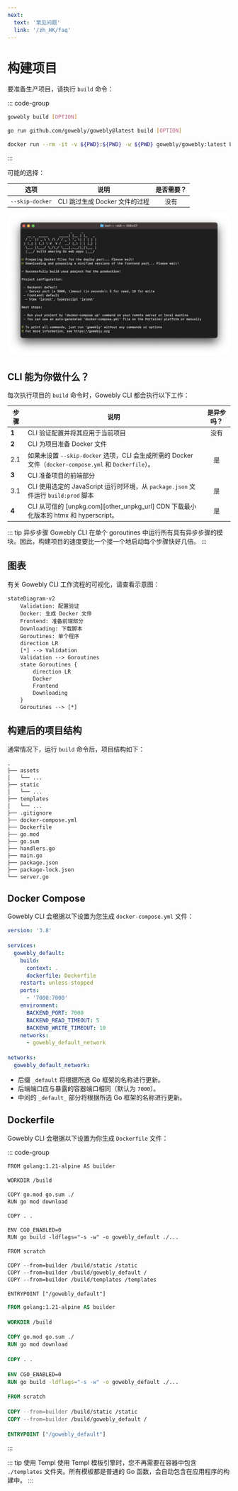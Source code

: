 ```yaml
---
next:
  text: '常见问题'
  link: '/zh_HK/faq'
---
```


# 构建项目

要准备生产项目，请执行 `build` 命令：

::: code-group
```bash [CLI]
gowebly build [OPTION]
```

```bash [Go]
go run github.com/gowebly/gowebly@latest build [OPTION]
```

```bash [Docker]
docker run --rm -it -v ${PWD}:${PWD} -w ${PWD} gowebly/gowebly:latest build [OPTION]
```
:::

可能的选择：

| 选项            | 说明                           | 是否需要？ |
| --------------- | ------------------------------ | :--------: |
| `--skip-docker` | CLI 跳过生成 Docker 文件的过程 |    没有    |

<!--@include: ../../parts/zh_HK/block_default_config.md -->

<img width="720" alt="gowebly build" src="https://raw.githubusercontent.com/gowebly/.github/main/images/gowebly_build.png">

## CLI 能为你做什么？

每次执行项目的 `build` 命令时，Gowebly CLI 都会执行以下工作：

| 步骤  | 说明                                                                                                    | 是异步吗？ |
| ----- | ------------------------------------------------------------------------------------------------------- | :--------: |
| **1** | CLI 验证配置并将其应用于当前项目                                                                        |    没有    |
| **2** | CLI 为项目准备 Docker 文件                                                                              |            |
| 2.1   | 如果未设置 `--skip-docker` 选项，CLI 会生成所需的 Docker 文件（`docker-compose.yml` 和 `Dockerfile`）。 |     是     |
| **3** | CLI 准备项目的前端部分                                                                                  |            |
| 3.1   | CLI 使用选定的 JavaScript 运行时环境，从 `package.json` 文件运行 `build:prod` 脚本                      |     是     |
| **4** | CLI 从可信的 [unpkg.com][other_unpkg_url] CDN 下载最小化版本的 htmx 和 hyperscript。                    |     是     |

::: tip 异步步骤
Gowebly CLI 在单个 goroutines 中运行所有具有异步步骤的模块。因此，构建项目的速度要比一个接一个地启动每个步骤快好几倍。
:::

## 图表

有关 Gowebly CLI 工作流程的可视化，请查看示意图：

```mermaid
stateDiagram-v2
    Validation: 配置验证
    Docker: 生成 Docker 文件
    Frontend: 准备前端部分
    Downloading: 下载脚本
    Goroutines: 单个程序
    direction LR
    [*] --> Validation
    Validation --> Goroutines
    state Goroutines {
        direction LR
        Docker
        Frontend
        Downloading
    }
    Goroutines --> [*]
```

## 构建后的项目结构

通常情况下，运行 `build` 命令后，项目结构如下：

```bash{9-10}
.
├── assets
│   └── ...
├── static
│   └── ...
├── templates
│   └── ...
├── .gitignore
├── docker-compose.yml
├── Dockerfile
├── go.mod
├── go.sum
├── handlers.go
├── main.go
├── package.json
├── package-lock.json
└── server.go
```

## Docker Compose

Gowebly CLI 会根据以下设置为您生成 `docker-compose.yml` 文件：

```yaml
version: '3.8'

services:
  gowebly_default:
    build:
      context: .
      dockerfile: Dockerfile
    restart: unless-stopped
    ports:
      - '7000:7000'
    environment:
      BACKEND_PORT: 7000
      BACKEND_READ_TIMEOUT: 5
      BACKEND_WRITE_TIMEOUT: 10
    networks:
      - gowebly_default_network

networks:
  gowebly_default_network:
```

- 后缀 `_default` 将根据所选 Go 框架的名称进行更新。
- 后端端口应与暴露的容器端口相同（默认为 `7000`）。
- 中间的 `_default_` 部分将根据所选 Go 框架的名称进行更新。

## Dockerfile

Gowebly CLI 会根据以下设置为你生成 `Dockerfile` 文件：

::: code-group
```dockerfile{17} [无模板引擎]
FROM golang:1.21-alpine AS builder

WORKDIR /build

COPY go.mod go.sum ./
RUN go mod download

COPY . .

ENV CGO_ENABLED=0
RUN go build -ldflags="-s -w" -o gowebly_default ./...

FROM scratch

COPY --from=builder /build/static /static
COPY --from=builder /build/gowebly_default /
COPY --from=builder /build/templates /templates

ENTRYPOINT ["/gowebly_default"]
```

```dockerfile [使用 Templ]
FROM golang:1.21-alpine AS builder

WORKDIR /build

COPY go.mod go.sum ./
RUN go mod download

COPY . .

ENV CGO_ENABLED=0
RUN go build -ldflags="-s -w" -o gowebly_default ./...

FROM scratch

COPY --from=builder /build/static /static
COPY --from=builder /build/gowebly_default /

ENTRYPOINT ["/gowebly_default"]
```
:::

::: tip 使用 Templ
使用 Templ 模板引擎时，您不再需要在容器中包含 `./templates` 文件夹。所有模板都是普通的 Go 函数，会自动包含在应用程序的构建中。
:::

<!--@include: ../../parts/links.md -->